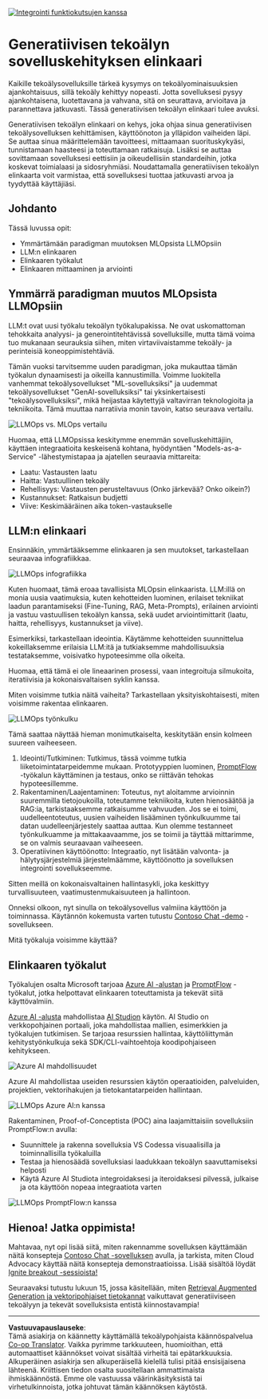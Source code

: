 <!--
CO_OP_TRANSLATOR_METADATA:
{
  "original_hash": "b9d32511b27373a1b21b5789d4fda057",
  "translation_date": "2025-10-17T19:44:53+00:00",
  "source_file": "14-the-generative-ai-application-lifecycle/README.md",
  "language_code": "fi"
}
-->
[![Integrointi funktiokutsujen kanssa](../../../translated_images/14-lesson-banner.066d74a31727ac121eeac06376a068a397d8e335281e63ce94130d11f516e46b.fi.png)](https://youtu.be/ewtQY_RJrzs?si=dyJ2bjiljH7UUHCh)

# Generatiivisen tekoälyn sovelluskehityksen elinkaari

Kaikille tekoälysovelluksille tärkeä kysymys on tekoälyominaisuuksien ajankohtaisuus, sillä tekoäly kehittyy nopeasti. Jotta sovelluksesi pysyy ajankohtaisena, luotettavana ja vahvana, sitä on seurattava, arvioitava ja parannettava jatkuvasti. Tässä generatiivisen tekoälyn elinkaari tulee avuksi.

Generatiivisen tekoälyn elinkaari on kehys, joka ohjaa sinua generatiivisen tekoälysovelluksen kehittämisen, käyttöönoton ja ylläpidon vaiheiden läpi. Se auttaa sinua määrittelemään tavoitteesi, mittaamaan suorituskykyäsi, tunnistamaan haasteesi ja toteuttamaan ratkaisuja. Lisäksi se auttaa sovittamaan sovelluksesi eettisiin ja oikeudellisiin standardeihin, jotka koskevat toimialaasi ja sidosryhmiäsi. Noudattamalla generatiivisen tekoälyn elinkaarta voit varmistaa, että sovelluksesi tuottaa jatkuvasti arvoa ja tyydyttää käyttäjiäsi.

## Johdanto

Tässä luvussa opit:

- Ymmärtämään paradigman muutoksen MLOpsista LLMOpsiin
- LLM:n elinkaaren
- Elinkaaren työkalut
- Elinkaaren mittaaminen ja arviointi

## Ymmärrä paradigman muutos MLOpsista LLMOpsiin

LLM:t ovat uusi työkalu tekoälyn työkalupakissa. Ne ovat uskomattoman tehokkaita analyysi- ja generointitehtävissä sovelluksille, mutta tämä voima tuo mukanaan seurauksia siihen, miten virtaviivaistamme tekoäly- ja perinteisiä koneoppimistehtäviä.

Tämän vuoksi tarvitsemme uuden paradigman, joka mukauttaa tämän työkalun dynaamisesti ja oikeilla kannustimilla. Voimme luokitella vanhemmat tekoälysovellukset "ML-sovelluksiksi" ja uudemmat tekoälysovellukset "GenAI-sovelluksiksi" tai yksinkertaisesti "tekoälysovelluksiksi", mikä heijastaa käytettyjä valtavirran teknologioita ja tekniikoita. Tämä muuttaa narratiivia monin tavoin, katso seuraava vertailu.

![LLMOps vs. MLOps vertailu](../../../translated_images/01-llmops-shift.29bc933cb3bb0080a562e1655c0c719b71a72c3be6252d5c564b7f598987e602.fi.png)

Huomaa, että LLMOpsissa keskitymme enemmän sovelluskehittäjiin, käyttäen integraatioita keskeisenä kohtana, hyödyntäen "Models-as-a-Service" -lähestymistapaa ja ajatellen seuraavia mittareita:

- Laatu: Vastausten laatu
- Haitta: Vastuullinen tekoäly
- Rehellisyys: Vastausten perusteltavuus (Onko järkevää? Onko oikein?)
- Kustannukset: Ratkaisun budjetti
- Viive: Keskimääräinen aika token-vastaukselle

## LLM:n elinkaari

Ensinnäkin, ymmärtääksemme elinkaaren ja sen muutokset, tarkastellaan seuraavaa infografiikkaa.

![LLMOps infografiikka](../../../translated_images/02-llmops.70a942ead05a7645db740f68727d90160cb438ab71f0fb20548bc7fe5cad83ff.fi.png)

Kuten huomaat, tämä eroaa tavallisista MLOpsin elinkaarista. LLM:illä on monia uusia vaatimuksia, kuten kehotteiden luominen, erilaiset tekniikat laadun parantamiseksi (Fine-Tuning, RAG, Meta-Prompts), erilainen arviointi ja vastuu vastuullisen tekoälyn kanssa, sekä uudet arviointimittarit (laatu, haitta, rehellisyys, kustannukset ja viive).

Esimerkiksi, tarkastellaan ideointia. Käytämme kehotteiden suunnittelua kokeillaksemme erilaisia LLM:itä ja tutkiaksemme mahdollisuuksia testataksemme, voisivatko hypoteesimme olla oikeita.

Huomaa, että tämä ei ole lineaarinen prosessi, vaan integroituja silmukoita, iteratiivisia ja kokonaisvaltaisen syklin kanssa.

Miten voisimme tutkia näitä vaiheita? Tarkastellaan yksityiskohtaisesti, miten voisimme rakentaa elinkaaren.

![LLMOps työnkulku](../../../translated_images/03-llm-stage-flows.3a1e1c401235a6cfa886ed6ba04aa52a096a545e1bc44fa54d7d5983a7201892.fi.png)

Tämä saattaa näyttää hieman monimutkaiselta, keskitytään ensin kolmeen suureen vaiheeseen.

1. Ideointi/Tutkiminen: Tutkimus, tässä voimme tutkia liiketoimintatarpeidemme mukaan. Prototyyppien luominen, [PromptFlow](https://microsoft.github.io/promptflow/index.html?WT.mc_id=academic-105485-koreyst) -työkalun käyttäminen ja testaus, onko se riittävän tehokas hypoteesillemme.
1. Rakentaminen/Laajentaminen: Toteutus, nyt aloitamme arvioinnin suuremmilla tietojoukoilla, toteutamme tekniikoita, kuten hienosäätöä ja RAG:ia, tarkistaaksemme ratkaisumme vahvuuden. Jos se ei toimi, uudelleentoteutus, uusien vaiheiden lisääminen työnkulkuumme tai datan uudelleenjärjestely saattaa auttaa. Kun olemme testanneet työnkulkuamme ja mittakaavaamme, jos se toimii ja täyttää mittarimme, se on valmis seuraavaan vaiheeseen.
1. Operatiivinen käyttöönotto: Integraatio, nyt lisätään valvonta- ja hälytysjärjestelmiä järjestelmäämme, käyttöönotto ja sovelluksen integrointi sovellukseemme.

Sitten meillä on kokonaisvaltainen hallintasykli, joka keskittyy turvallisuuteen, vaatimustenmukaisuuteen ja hallintoon.

Onneksi olkoon, nyt sinulla on tekoälysovellus valmiina käyttöön ja toiminnassa. Käytännön kokemusta varten tutustu [Contoso Chat -demo](https://nitya.github.io/contoso-chat/?WT.mc_id=academic-105485-koreys) -sovellukseen.

Mitä työkaluja voisimme käyttää?

## Elinkaaren työkalut

Työkalujen osalta Microsoft tarjoaa [Azure AI -alustan](https://azure.microsoft.com/solutions/ai/?WT.mc_id=academic-105485-koreys) ja [PromptFlow](https://microsoft.github.io/promptflow/index.html?WT.mc_id=academic-105485-koreyst) -työkalut, jotka helpottavat elinkaaren toteuttamista ja tekevät siitä käyttövalmiin.

[Azure AI -alusta](https://azure.microsoft.com/solutions/ai/?WT.mc_id=academic-105485-koreys) mahdollistaa [AI Studion](https://ai.azure.com/?WT.mc_id=academic-105485-koreys) käytön. AI Studio on verkkopohjainen portaali, joka mahdollistaa mallien, esimerkkien ja työkalujen tutkimisen. Se tarjoaa resurssien hallintaa, käyttöliittymän kehitystyönkulkuja sekä SDK/CLI-vaihtoehtoja koodipohjaiseen kehitykseen.

![Azure AI mahdollisuudet](../../../translated_images/04-azure-ai-platform.80203baf03a12fa8b166e194928f057074843d1955177baf0f5b53d50d7b6153.fi.png)

Azure AI mahdollistaa useiden resurssien käytön operaatioiden, palveluiden, projektien, vektorihakujen ja tietokantatarpeiden hallintaan.

![LLMOps Azure AI:n kanssa](../../../translated_images/05-llm-azure-ai-prompt.a5ce85cdbb494bdf95420668e3464aae70d8b22275a744254e941dd5e73ae0d2.fi.png)

Rakentaminen, Proof-of-Conceptista (POC) aina laajamittaisiin sovelluksiin PromptFlow:n avulla:

- Suunnittele ja rakenna sovelluksia VS Codessa visuaalisilla ja toiminnallisilla työkaluilla
- Testaa ja hienosäädä sovelluksiasi laadukkaan tekoälyn saavuttamiseksi helposti
- Käytä Azure AI Studiota integroidaksesi ja iteroidaksesi pilvessä, julkaise ja ota käyttöön nopeaa integraatiota varten

![LLMOps PromptFlow:n kanssa](../../../translated_images/06-llm-promptflow.a183eba07a3a7fdf4aa74db92a318b8cbbf4a608671f6b166216358d3203d8d4.fi.png)

## Hienoa! Jatka oppimista!

Mahtavaa, nyt opi lisää siitä, miten rakennamme sovelluksen käyttämään näitä konsepteja [Contoso Chat -sovelluksen](https://nitya.github.io/contoso-chat/?WT.mc_id=academic-105485-koreyst) avulla, ja tarkista, miten Cloud Advocacy käyttää näitä konsepteja demonstraatioissa. Lisää sisältöä löydät [Ignite breakout -sessioista!](https://www.youtube.com/watch?v=DdOylyrTOWg)

Seuraavaksi tutustu lukuun 15, jossa käsitellään, miten [Retrieval Augmented Generation ja vektoripohjaiset tietokannat](../15-rag-and-vector-databases/README.md?WT.mc_id=academic-105485-koreyst) vaikuttavat generatiiviseen tekoälyyn ja tekevät sovelluksista entistä kiinnostavampia!

---

**Vastuuvapauslauseke**:  
Tämä asiakirja on käännetty käyttämällä tekoälypohjaista käännöspalvelua [Co-op Translator](https://github.com/Azure/co-op-translator). Vaikka pyrimme tarkkuuteen, huomioithan, että automaattiset käännökset voivat sisältää virheitä tai epätarkkuuksia. Alkuperäinen asiakirja sen alkuperäisellä kielellä tulisi pitää ensisijaisena lähteenä. Kriittisen tiedon osalta suositellaan ammattimaista ihmiskäännöstä. Emme ole vastuussa väärinkäsityksistä tai virhetulkinnoista, jotka johtuvat tämän käännöksen käytöstä.